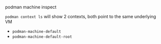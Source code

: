 podman machine inspect


`podman context ls` will show 2 contexts, both point to the same underlying VM
- `podman-machine-default`
- `podman-machine-default-root`